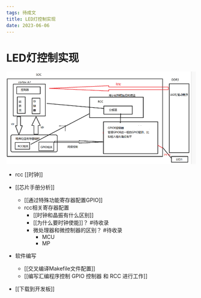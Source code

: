 ```yaml
---
tags: 待成文 
title: LED灯控制实现
date: 2023-06-06
---
```

# LED灯控制实现

![](assets/20230606110114855.png)

- rcc [[时钟]]

- [[芯片手册分析]]
	- [[通过特殊功能寄存器配置GPIO]]
	- rcc相关寄存器配置
		- [[时钟和晶振有什么区别]]
		- [[为什么要时钟使能]]？ #待收录 
		- 微处理器和微控制器的区别？ #待收录 
			- MCU
			- MP
- 软件编写
	- [[交叉编译Makefile文件配置]]
	- [[编写汇编程序控制 GPIO 控制器 和 RCC 进行工作]]
- [[下载到开发板]]

